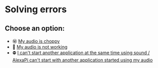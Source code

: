 # Solving errors

## Choose an option:

* ㊙ [My audio is choppy](choppy/index.md)
* 🔕 [My audio is not working](mute/index.md)
* ⛔ [I can't start another application at the same time using sound / AlexaPi can't start with another application started using my audio](sw/index.md)